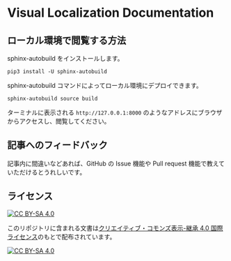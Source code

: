 Visual Localization Documentation
==================================

## ローカル環境で閲覧する方法

sphinx-autobuild をインストールします。

```
pip3 install -U sphinx-autobuild
```

sphinx-autobuild コマンドによってローカル環境にデプロイできます。

```
sphinx-autobuild source build
```

ターミナルに表示される `http://127.0.0.1:8000` のようなアドレスにブラウザからアクセスし、閲覧してください。

## 記事へのフィードバック

記事内に間違いなどあれば、GitHub の Issue 機能や Pull request 機能で教えていただけるとうれしいです。

## ライセンス

[![CC BY-SA 4.0][cc-by-sa-shield]][cc-by-sa]

このリポジトリに含まれる文書は[クリエイティブ・コモンズ表示-継承 4.0 国際ライセンス][cc-by-sa]のもとで配布されています。

[![CC BY-SA 4.0][cc-by-sa-image]][cc-by-sa]

[cc-by-sa]: http://creativecommons.org/licenses/by-sa/4.0/
[cc-by-sa-image]: https://licensebuttons.net/l/by-sa/4.0/88x31.png
[cc-by-sa-shield]: https://img.shields.io/badge/License-CC%20BY--SA%204.0-lightgrey.svg
